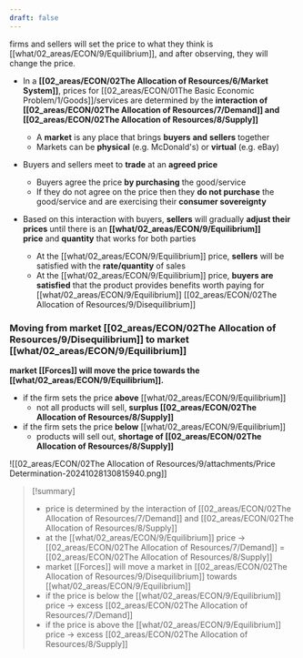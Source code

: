 ```yaml
---
draft: false
---
```

firms and sellers will set the price to what they think is [[what/02_areas/ECON/9/Equilibrium]], and after observing, they will change the price.

- In a **[[02_areas/ECON/02The Allocation of Resources/6/Market System]]**, prices for [[02_areas/ECON/01The Basic Economic Problem/1/Goods]]/services are determined by the **interaction of [[02_areas/ECON/02The Allocation of Resources/7/Demand]] and [[02_areas/ECON/02The Allocation of Resources/8/Supply]]** 
    - A **market** is any place that brings **buyers** **and** **sellers** together
    - Markets can be **physical** (e.g. McDonald's) or **virtual** (e.g. eBay)
- Buyers and sellers meet to **trade** at an **agreed price**
    - Buyers agree the price **by purchasing** the good/service
    - If they do not agree on the price then they **do not purchase** the good/service and are exercising their **consumer sovereignty**

- Based on this interaction with buyers, **sellers** will gradually **adjust their prices** until there is an **[[what/02_areas/ECON/9/Equilibrium]] price** and **quantity** that works for both parties
    - At the [[what/02_areas/ECON/9/Equilibrium]] price, **sellers** will be satisfied with the **rate/quantity** of sales
    - At the [[what/02_areas/ECON/9/Equilibrium]] price, **buyers are satisfied** that the product provides benefits worth paying for
[[what/02_areas/ECON/9/Equilibrium]]
[[02_areas/ECON/02The Allocation of Resources/9/Disequilibrium]]

### Moving from market [[02_areas/ECON/02The Allocation of Resources/9/Disequilibrium]] to market [[what/02_areas/ECON/9/Equilibrium]]
**market [[Forces]] will move the price towards the [[what/02_areas/ECON/9/Equilibrium]].** 

- if the firm sets the price **above** [[what/02_areas/ECON/9/Equilibrium]]
	- not all products will sell, **surplus [[02_areas/ECON/02The Allocation of Resources/8/Supply]]**
- if the firm sets the price **below** [[what/02_areas/ECON/9/Equilibrium]]
	- products will sell out, **shortage of [[02_areas/ECON/02The Allocation of Resources/8/Supply]]**

![[02_areas/ECON/02The Allocation of Resources/9/attachments/Price Determination-20241028130815940.png]]

> [!summary]
> - price is determined by the interaction of [[02_areas/ECON/02The Allocation of Resources/7/Demand]] and [[02_areas/ECON/02The Allocation of Resources/8/Supply]]
> - at the [[what/02_areas/ECON/9/Equilibrium]] price -> [[02_areas/ECON/02The Allocation of Resources/7/Demand]] = [[02_areas/ECON/02The Allocation of Resources/8/Supply]]
> - market [[Forces]] will move a market in [[02_areas/ECON/02The Allocation of Resources/9/Disequilibrium]] towards [[what/02_areas/ECON/9/Equilibrium]]
> - if the price is below the [[what/02_areas/ECON/9/Equilibrium]] price -> excess [[02_areas/ECON/02The Allocation of Resources/7/Demand]]
> - if the price is above the [[what/02_areas/ECON/9/Equilibrium]] price -> excess [[02_areas/ECON/02The Allocation of Resources/8/Supply]]

